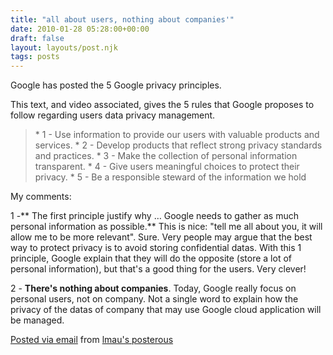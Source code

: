 ```yaml
---
title: "all about users, nothing about companies'"
date: 2010-01-28 05:28:00+00:00
draft: false
layout: layouts/post.njk
tags: posts
---
```


 

Google has posted the 5 Google privacy principles.

 

This text, and video associated, gives the 5 rules that Google proposes to follow regarding users data privacy management.

 

<blockquote> * 1 - Use information to provide our users with valuable products and services.  * 2 - Develop products that reflect strong privacy standards and practices.  * 3 - Make the collection of personal information transparent.  * 4 - Give users meaningful choices to protect their privacy.  * 5 - Be a responsible steward of the information we hold  </blockquote>

 

My comments: 

 

1 -** The first principle justify why … Google needs to gather as much personal information as possible.** This is nice: "tell me all about you, it will allow me to be more relevant". Sure.  Very people may argue that the best way to protect privacy is to avoid storing confidential datas. With this 1 principle, Google explain that they will do the opposite (store a lot of personal information), but that's a good thing for the users. Very clever!

 

2 - **There's nothing about companies**. Today, Google really focus on personal users, not on company. Not a single word to explain how the privacy of the datas of company that may use Google cloud application will be managed.

 

 

[Posted via email](http://posterous.com)  from [lmau's posterous](http://lmau.posterous.com/google-privacy-principals-all-about-users-not)
